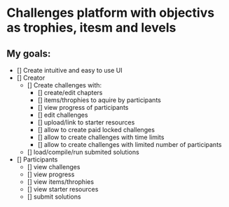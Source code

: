 # Challenges platform with objectivs as trophies, itesm and levels

## My goals:
  - [] Create intuitive and easy to use UI
  - [] Creator
    - [] Create challenges with:
      - [] create/edit chapters
      - [] items/throphies to aquire by participants  
      - [] view progress of participants
      - [] edit challenges
      - [] upload/link to starter resources
      - [] allow to create paid locked challenges
      - [] allow to create challenges with time limits
      - [] allow to create challenges with limited number of participants
    - [] load/compile/run submited solutions
  - [] Participants
    - [] view challenges
    - [] view progress
    - [] view items/throphies
    - [] view starter resources
    - [] submit solutions